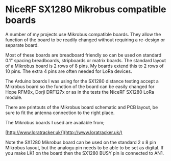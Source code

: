 # NiceRF SX1280 Mikrobus compatible boards

A number of my projects use Mikrobus compatible boards. They allow the function of the board to be readily changed without requiring a re-design or separate board.

Most of these boards are breadboard friendly so can be used on standard 0.1" spacing breadboards, stripboards or matrix boards. The standard layout of a Mikrobus board is 2 rows of 8 pins. My boards extend this to 2 rows of 10 pins. The extra 4 pins are often needed for LoRa devices.

The Arduino boards I was using for the SX1280 distance testing accept a Mikrobus board so the function of the board can be easily changed for Hope RFM9x, Dorji DRF127x or as in the tests the NiceRF SX1280 LoRa module.  

There are printouts of the Mikrobus board schematic and PCB layout, be sure to fit the antenna connection to the right place. 

The Mikrobus boards I used are available from;

[http://www.loratracker.uk/](http://www.loratracker.uk/)

Note the SX1280 Mikrobus board can be used on the standard 2 x 8 pin Mikrobus layout, but the analogu pin needs to be able to be set as digital. If you make LK1 on the board then the SX1280 BUSY pin is connected to AN1.